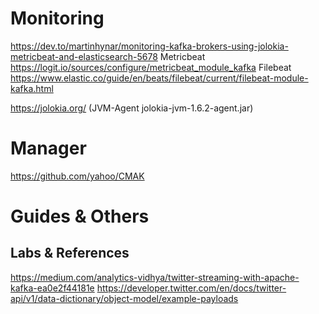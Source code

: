 # Monitoring

https://dev.to/martinhynar/monitoring-kafka-brokers-using-jolokia-metricbeat-and-elasticsearch-5678
Metricbeat https://logit.io/sources/configure/metricbeat_module_kafka
Filebeat https://www.elastic.co/guide/en/beats/filebeat/current/filebeat-module-kafka.html

https://jolokia.org/ (JVM-Agent	jolokia-jvm-1.6.2-agent.jar)

# Manager
https://github.com/yahoo/CMAK

# Guides & Others



## Labs & References

https://medium.com/analytics-vidhya/twitter-streaming-with-apache-kafka-ea0e2f44181e
https://developer.twitter.com/en/docs/twitter-api/v1/data-dictionary/object-model/example-payloads
